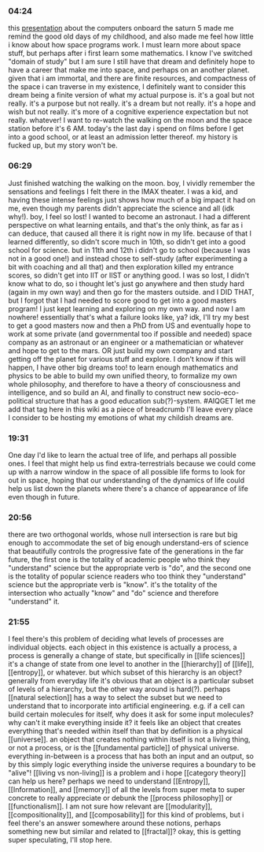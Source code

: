 ### 04:24
this [presentation](https://www.youtube.com/watch?v=B1J2RMorJXM) about the computers onboard the saturn 5 made me remind the good old days of my childhood, and also made me feel how little i know about how space programs work. I must learn more about space stuff, but perhaps after i first learn some mathematics. I know I've switched "domain of study" but I am sure I still have that dream and definitely hope to have a career that make me into space, and perhaps on an another planet. given that i am immortal, and there are finite resources, and compactness of the space i can traverse in my existence, I definitely want to consider this dream being a finite version of what my actual purpose is. it's a goal but not really. it's a purpose but not really. it's a dream but not really. it's a hope and wish but not really. it's more of a cognitive experience expectation but not really. whatever! I want to re-watch the walking on the moon and the space station before it's 6 AM. today's the last day i spend on films before I get into a good school, or at least an admission letter thereof. my history is fucked up, but my story won't be.

### 06:29
Just finished watching the walking on the moon. boy, I vividly remember the sensations and feelings I felt there in the IMAX theater. I was a kid, and having these intense feelings just shows how much of a big impact it had on me, even though my parents didn't appreciate the science and all (idk why!). boy, I feel so lost! I wanted to become an astronaut. I had a different perspective on what learning entails, and that's the only think, as far as i can deduce, that caused all there it is right now in my life. because of that I learned differently, so didn't score much in 10th, so didn't get into a good school for science. but in 11th and 12th i didn't go to school (because I was not in a good one!) and instead chose to self-study (after experimenting a bit with coaching and all that) and then exploration killed my entrance scores, so didn't get into IIT or IIST or anything good. I was so lost, I didn't know what to do, so i thought let's just go anywhere and then study hard (again in my own way) and then go for the masters outside. and I DID THAT, but I forgot that I had needed to score good to get into a good masters program! I just kept learning and exploring on my own way. and now I am nowhere! essentially that's what a failure looks like, ya? idk, I'll try my best to get a good masters now and then a PhD from US and eventually hope to work at some private (and governmental too if possible and needed) space company as an astronaut or an engineer or a mathematician or whatever and hope to get to the mars. OR just build my own company and start getting off the planet for various stuff and explore. I don't know if this will happen, I have other big dreams too! to learn enough mathematics and physics to be able to build my own unified theory, to formalize my own whole philosophy, and therefore to have a theory of consciousness and intelligence, and so build an AI, and finally to construct new socio-eco-political structure that has a good education sub(?)-system. #AIQGET let me add that tag here in this wiki as a piece of breadcrumb I'll leave every place I consider to be hosting my emotions of what my childish dreams are.

### 19:31
One day I'd like to learn the actual tree of life, and perhaps all possible ones. I feel that might help us find extra-terrestrials because we could come up with a narrow window in the space of all possible life forms to look for out in space, hoping that our understanding of the dynamics of life could help us list down the planets where there's a chance of appearance of life even though in future.

### 20:56
there are two orthogonal worlds, whose null intersection is rare but big enough to accommodate the set of big enough understand-ers of science that beautifully controls the progressive fate of the generations in the far future, the first one is the totality of academic people who think they "understand" science but the appropriate verb is "do", and the second one is the totality of popular science readers who too think they "understand" science but the appropriate verb is "know". it's the totality of the intersection who actually "know" and "do" science and therefore "understand" it.

### 21:55
I feel there's this problem of deciding what levels of processes are individual objects. each object in this existence is actually a process, a process is generally a change of state, but specifically in [[life sciences]] it's a change of state from one level to another in the [[hierarchy]] of [[life]], [[entropy]], or whatever. but which subset of this hierarchy is an object? generally from everyday life it's obvious that an object is a particular subset of levels of a hierarchy, but the other way around is hard(?). perhaps [[natural selection]] has a way to select the subset but we need to understand that to incorporate into artificial engineering. e.g. if a cell can build certain molecules for itself, why does it ask for some input molecules? why can't it make everything inside it? it feels like an object that creates everything that's needed within itself than that by definition is a physical [[universe]]. an object that creates nothing within itself is not a living thing, or not a process, or is the [[fundamental particle]] of physical universe. everything in-between is a process that has both an input and an output, so by this simply logic everything inside the universe requires a boundary to be "alive"! [[living vs non-living]] is a problem and i hope [[category theory]] can help us here? perhaps we need to understand [[Entropy]], [[Information]], and [[memory]] of all the levels from super meta to super concrete to really appreciate or debunk the [[process philosophy]] or [[functionalism]]. I am not sure how relevant are [[modularity]], [[compositionality]], and [[composability]] for this kind of problems, but i feel there's an answer somewhere around these notions, perhaps something new but similar and related to [[fractal]]? okay, this is getting super speculating, I'll stop here.